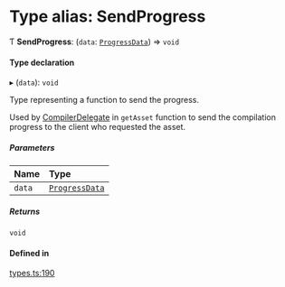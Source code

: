 # Type alias: SendProgress

Ƭ **SendProgress**: (`data`: [`ProgressData`](../interfaces/ProgressData.md)) => `void`

#### Type declaration

▸ (`data`): `void`

Type representing a function to send the progress.

Used by [CompilerDelegate](../interfaces/CompilerDelegate.md) in `getAsset` function to send the compilation
progress to the client who requested the asset.

##### Parameters

| Name | Type |
| :------ | :------ |
| `data` | [`ProgressData`](../interfaces/ProgressData.md) |

##### Returns

`void`

#### Defined in

[types.ts:190](https://github.com/callstack/repack/blob/1d9a1bb/packages/dev-server/src/types.ts#L190)
